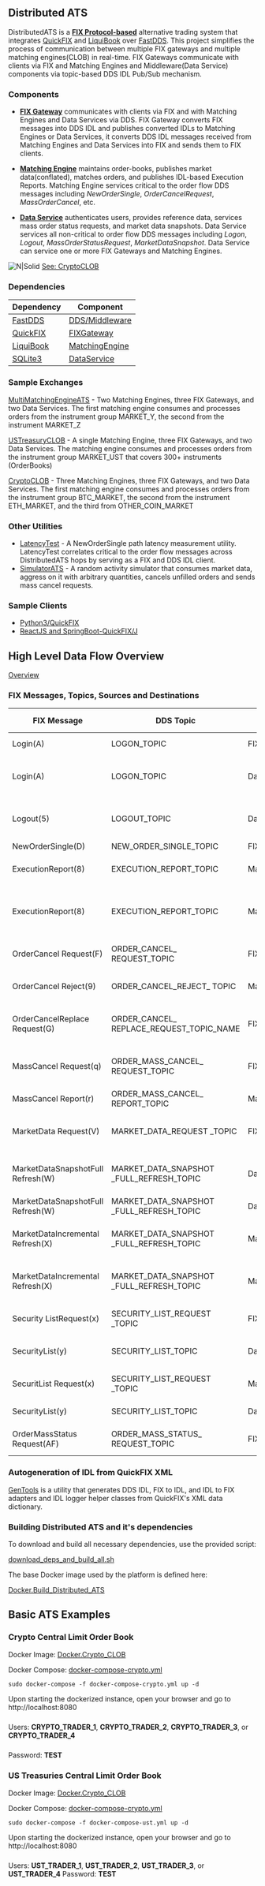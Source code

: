 ## Distributed ATS


DistributedATS is a [**FIX Protocol-based**](https://www.fixtrading.org) alternative trading system that integrates [QuickFIX](https://github.com/quickfix/quickfix) and [LiquiBook](https://github.com/enewhuis/liquibook) over [FastDDS](https://github.com/eProsima/Fast-DDS). This project simplifies the process of communication between multiple FIX gateways and multiple matching engines(CLOB) in real-time. FIX Gateways communicate with clients via FIX and Matching Engines and Middleware(Data Service) components via topic-based DDS IDL Pub/Sub mechanism.

### Components

* [**FIX Gateway**](https://github.com/mkipnis/DistributedATS/tree/master/FIXGateway/src) communicates with clients via FIX and with Matching Engines and Data Services via DDS. FIX Gateway converts FIX messages into DDS IDL and publishes converted IDLs to Matching Engines or Data Services, it converts DDS IDL messages received from Matching Engines and Data Services into FIX and sends them to FIX clients.

* [**Matching Engine**](https://github.com/mkipnis/DistributedATS/tree/master/MatchingEngine/src) maintains order-books, publishes market data(conflated), matches orders, and publishes IDL-based Execution Reports. Matching Engine services critical to the order flow DDS messages including *NewOrderSingle*, *OrderCancelRequest*, *MassOrderCancel*, etc.

* [**Data Service**](https://github.com/mkipnis/DistributedATS/tree/master/DataService/src) authenticates users, provides reference data, services mass order status requests, and market data snapshots. Data Service services all non-critical to order flow DDS messages including *Logon*, *Logout*, *MassOrderStatusRequest*, *MarketDataSnapshot*.  Data Service can service one or more FIX Gateways and Matching Engines.

![N|Solid](https://raw.githubusercontent.com/mkipnis/DistributedATS/master/docs/Diagrams/CryptoCLOB.png?raw=true)
[See: CryptoCLOB](https://github.com/mkipnis/DistributedATS/tree/master/MiscATS/CryptoCLOB)

### Dependencies

|Dependency|Component|
|----------|---------|
|[FastDDS](https://github.com/eProsima/Fast-DDS)|[DDS/Middleware](https://www.dds-foundation.org/what-is-dds-3/)|
|[QuickFIX](https://github.com/quickfix/quickfix)|[FIXGateway](https://github.com/mkipnis/DistributedATS/tree/master/FIXGateway)|
|[LiquiBook](https://github.com/enewhuis/liquibook)|[MatchingEngine](https://github.com/mkipnis/DistributedATS/tree/master/MatchingEngine)|
|[SQLite3](https://github.com/sqlite/sqlite)|[DataService](https://github.com/mkipnis/DistributedATS/tree/master/DataService)|


### Sample Exchanges
[MultiMatchingEngineATS](https://github.com/mkipnis/DistributedATS/tree/master/MiscATS/MultiMatchingEngineATS) - Two Matching Engines, three FIX Gateways, and two Data Services. The first matching engine consumes and processes orders from the instrument group MARKET_Y, the second from the instrument MARKET_Z

[USTreasuryCLOB](https://github.com/mkipnis/DistributedATS/tree/master/MiscATS/USTreasuryCLOB) - A single Matching Engine, three FIX Gateways, and two Data Services. The matching engine consumes and processes orders from the instrument group MARKET_UST that covers 300+ instruments (OrderBooks)

[CryptoCLOB](https://github.com/mkipnis/DistributedATS/tree/master/MiscATS/CryptoCLOB) - Three Matching Engines, three FIX Gateways, and two Data Services. The first matching engine consumes and processes orders from the instrument group BTC_MARKET, the second from the instrument ETH_MARKET, and the third from OTHER_COIN_MARKET

### Other Utilities
- [LatencyTest](https://github.com/mkipnis/DistributedATS/tree/master/LatencyTest) - A NewOrderSingle path latency measurement utility. LatencyTest correlates critical to the order flow messages across DistributedATS hops by serving as a FIX and DDS IDL client.
- [SimulatorATS](https://github.com/mkipnis/DistributedATS/tree/master/SimulatorATS) - A random activity simulator that consumes market data, aggress on it with arbitrary quantities, cancels unfilled orders and sends mass cancel requests.

### Sample Clients
- [Python3/QuickFIX](https://github.com/mkipnis/DistributedATS/tree/master/MiscClients/python3)
- [ReactJS and SpringBoot-QuickFIX/J](https://github.com/mkipnis/DistributedATS/tree/master/MiscClients/spring_reactjs)

## High Level Data Flow Overview
[Overview](https://github.com/mkipnis/DistributedATS/tree/master/docs/HighLevelDesign.md)

### FIX Messages, Topics, Sources and Destinations

|FIX Message|DDS Topic|Source|Destination|Content Description|
|-----------|---|------|--------------------------|-----------|
|Login(A)|LOGON_TOPIC|FIXGateway|DataService|Converted to IDL FIX Login|
|Login(A)|LOGON_TOPIC|DataService|FIXGateway|Successfully Authenticated FIX Session by a Data Service |
|Logout(5)|LOGOUT_TOPIC|DataService|FIXGateway|Unsuccessfully Authenticate FIX Session by Data Service|
|NewOrderSingle(D)|NEW_ORDER_SINGLE_TOPIC|FIXGateway|MatchingEngine|New order single|
|ExecutionReport(8)|EXECUTION_REPORT_TOPIC|MatchingEngine|FIXGateway|Execution Report to be sent to a client|
|ExecutionReport(8)|EXECUTION_REPORT_TOPIC|MatchingEngine|DataService|Execution Report to be store to service Order Mass Status Requests|
|OrderCancel Request(F)|ORDER_CANCEL_  REQUEST_TOPIC|FIXGateway|MatchingEngine|Converted to IDL Cancel Request from FIX Client|
|OrderCancel Reject(9)|ORDER_CANCEL_REJECT_ TOPIC|MatchingEngine|FIXGateway|IDL Cancel Reject, if order can't be cancelled|
|OrderCancelReplace Request(G)|ORDER_CANCEL_ REPLACE_REQUEST_TOPIC_NAME|FIXGateway|MatchingEngine|Converted to IDL Cancel Replace Request from FIX Client|
|MassCancel Request(q)|ORDER_MASS_CANCEL_ REQUEST_TOPIC|FIXGateway|MatchingEngines|Mass Cancel requested by FIX Client or FIX Client Logout/Disconnect|
|MassCancel Report(r)|ORDER_MASS_CANCEL_ REPORT_TOPIC|MatchingEngines|FIXGateway|Results of Mass Cancel Request|
|MarketData Request(V)|MARKET_DATA_REQUEST _TOPIC|FIXGateway|DataService|Request for the current state of Order Book(Top 5 levels)|
|MarketDataSnapshotFull Refresh(W)|MARKET_DATA_SNAPSHOT _FULL_REFRESH_TOPIC|DataService|FIXGateway|Current Market Data Snapshot(Top 5 levels)|
|MarketDataSnapshotFull Refresh(W)|MARKET_DATA_SNAPSHOT _FULL_REFRESH_TOPIC|Data Service|MatchingEngine|OpeningPrices|
|MarketDataIncremental Refresh(X)|MARKET_DATA_SNAPSHOT _FULL_REFRESH_TOPIC|MatchingEngine|FIXGateway|Incremental Market Data Request(Top 5 levels)|
|MarketDataIncremental Refresh(X)|MARKET_DATA_SNAPSHOT _FULL_REFRESH_TOPIC|MatchingEngine|FIXGateway|Incremental Market Data Request(Top 5 levels)|
|Security ListRequest(x)|SECURITY_LIST_REQUEST _TOPIC|FIXGateway|DataService|FIX Client initiated Security List Request|
|SecurityList(y)|SECURITY_LIST_TOPIC|DataService|FIXGateway|Security list reply for FIX Client Request|
|SecuritList Request(x)|SECURITY_LIST_REQUEST _TOPIC|MatchingEngine|DataService|Security List Request for Order Book setup|
|SecurityList(y)|SECURITY_LIST_TOPIC|DataService|MatchingEngine|Security List for OrderBook Setup|
|OrderMassStatus Request(AF)|ORDER_MASS_STATUS_ REQUEST_TOPIC|FIXGateway|DataService|Initiated by FIX Client Mass Status Request|

### Autogeneration of IDL from QuickFIX XML
[GenTools](https://github.com/mkipnis/DistributedATS/tree/master/GenTools) is a utility that generates DDS IDL, FIX to IDL, and IDL to FIX adapters and IDL logger helper classes from QuickFIX's XML data dictionary.

### Building Distributed ATS and it's dependencies

To download and build all necessary dependencies, use the provided script:

[download_deps_and_build_all.sh](https://github.com/mkipnis/DistributedATS/blob/master/download_deps_and_build_all.sh)

The base Docker image used by the platform is defined here:

[Docker.Build_Distributed_ATS](https://github.com/mkipnis/DistributedATS/blob/master/Docker.Build_Distributed_ATS)


## Basic ATS Examples
### Crypto Central Limit Order Book

Docker Image: [Docker.Crypto_CLOB](https://github.com/mkipnis/DistributedATS/blob/master/docker/Docker.Crypto_CLOB)

Docker Compose: [docker-compose-crypto.yml](https://github.com/mkipnis/DistributedATS/blob/master/docker/docker-compose-crypto.yml)


```
sudo docker-compose -f docker-compose-crypto.yml up -d
```

Upon starting the dockerized instance, open your browser and go to 
http://localhost:8080

#####
Users: **CRYPTO_TRADER_1**, **CRYPTO_TRADER_2**, **CRYPTO_TRADER_3**, or **CRYPTO_TRADER_4**
#####
Password: **TEST**


### US Treasuries Central Limit Order Book

Docker Image: [Docker.Crypto_CLOB](https://github.com/mkipnis/DistributedATS/blob/master/docker/Docker.Crypto_CLOB)

Docker Compose: [docker-compose-crypto.yml](https://github.com/mkipnis/DistributedATS/blob/master/docker/docker-compose-crypto.yml)


```
sudo docker-compose -f docker-compose-ust.yml up -d
```

Upon starting the dockerized instance, open your browser and go to 
http://localhost:8080

#####
Users: **UST_TRADER_1**, **UST_TRADER_2**, **UST_TRADER_3**, or **UST_TRADER_4**
Password: **TEST**
#####
